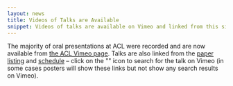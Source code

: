 ```yaml
---
layout: news
title: Videos of Talks are Available
snippet: Videos of talks are available on Vimeo and linked from this site
---
```


The majority of oral presentations at ACL were recorded and are now available from [the ACL Vimeo page](https://vimeo.com/aclweb). Talks are also linked from the [paper listing](/programme/papers/) and [schedule](/programme/schedule/) – click on the "<i class="fas fa-video"></i>" icon to search for the talk on Vimeo (in some cases posters will show these links but not show any search results on Vimeo).